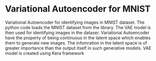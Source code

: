 # Variational Autoencoder for MNIST
Variational Autoencoder for identifying images in MNIST dataset. The python code loads the MNIST dataset from the library. The VAE model is then used for identifying images in the dataser.
Variational Autoencoder have the property of being continuous in the latent space which enables them to generate new images. The infomration in the latent space
is of greater importance than the output itself in such generative models. VAE model is created using Kera framework
 
